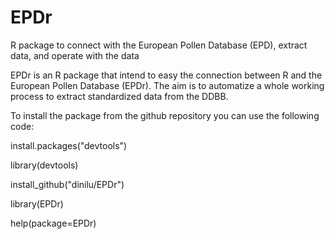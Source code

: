 # EPDr
R package to connect with the European Pollen Database (EPD), extract data, and operate with the data

EPDr is an R package that intend to easy the connection between R and the European Pollen Database (EPDr). The aim is to automatize a whole working process to extract standardized data from the DDBB.

To install the package from the github repository you can use the following code:


install.packages("devtools") 


library(devtools)


install_github("dinilu/EPDr")


library(EPDr)


help(package=EPDr)
